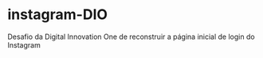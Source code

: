 # instagram-DIO
 Desafio da Digital Innovation One de reconstruir a página inicial de login do Instagram
